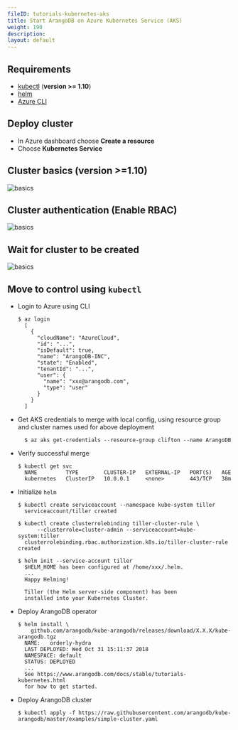 ```yaml
---
fileID: tutorials-kubernetes-aks
title: Start ArangoDB on Azure Kubernetes Service (AKS)
weight: 190
description: 
layout: default
---
```

## Requirements

* [kubectl](https://kubernetes.io/docs/tasks/tools/install-kubectl/) (**version >= 1.10**)
* [helm](https://www.helm.sh/)
* [Azure CLI](https://docs.microsoft.com/en-us/cli/azure/install-azure-cli-apt?view=azure-cli-latest)

## Deploy cluster

* In Azure dashboard choose **Create a resource**
* Choose **Kubernetes Service**

## Cluster basics (version >=1.10)

![basics](images/aks-create-basics.png)

## Cluster authentication (Enable RBAC)

![basics](images/aks-create-auth.png)

## Wait for cluster to be created

![basics](images/aks-create-valid.png)

## Move to control using `kubectl`

- Login to Azure using CLI

  ```
  $ az login
    [
      {
        "cloudName": "AzureCloud",
        "id": "...",
        "isDefault": true,
        "name": "ArangoDB-INC",
        "state": "Enabled",
        "tenantId": "...",
        "user": {
          "name": "xxx@arangodb.com",
          "type": "user"
        }
      }
    ]
  ```

- Get AKS credentials to merge with local config, using resource group and
  cluster names used for above deployment

  ```
    $ az aks get-credentials --resource-group clifton --name ArangoDB
  ```

- Verify successful merge

  ```
  $ kubectl get svc
    NAME         TYPE        CLUSTER-IP   EXTERNAL-IP   PORT(S)   AGE
    kubernetes   ClusterIP   10.0.0.1     <none>        443/TCP   38m
  ```

- Initialize `helm`

  ```
  $ kubectl create serviceaccount --namespace kube-system tiller
    serviceaccount/tiller created
  ```

  ```
  $ kubectl create clusterrolebinding tiller-cluster-rule \
        --clusterrole=cluster-admin --serviceaccount=kube-system:tiller
    clusterrolebinding.rbac.authorization.k8s.io/tiller-cluster-rule created
  ```

  ```
  $ helm init --service-account tiller
    $HELM_HOME has been configured at /home/xxx/.helm.
    ...
    Happy Helming!

    Tiller (the Helm server-side component) has been
    installed into your Kubernetes Cluster.
  ```

- Deploy ArangoDB operator

  ```
  $ helm install \
      github.com/arangodb/kube-arangodb/releases/download/X.X.X/kube-arangodb.tgz
    NAME:   orderly-hydra
    LAST DEPLOYED: Wed Oct 31 15:11:37 2018
    NAMESPACE: default
    STATUS: DEPLOYED
    ...
    See https://www.arangodb.com/docs/stable/tutorials-kubernetes.html
    for how to get started.
  ```

- Deploy ArangoDB cluster

  ```
  $ kubectl apply -f https://raw.githubusercontent.com/arangodb/kube-arangodb/master/examples/simple-cluster.yaml
  ```
